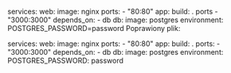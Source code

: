 services:
  web:
    image: nginx
    ports:
      - "80:80"
  app:
    build: .
    ports
      - "3000:3000"
    depends_on:
      - db
  db:
    image: postgres
    environment:
      POSTGRES_PASSWORD=password
Poprawiony plik:

services:
  web:
    image: nginx
    ports:
      - "80:80"
  app:
    build: .
    ports:
      - "3000:3000"
    depends_on:
      - db
  db:
    image: postgres
    environment:
      POSTGRES_PASSWORD: password
